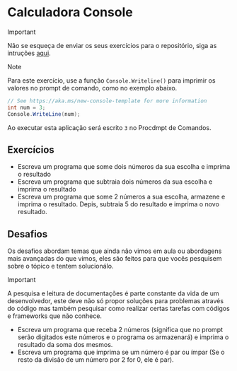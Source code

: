 # Calculadora Console

> [!IMPORTANT] 
> Não se esqueça de enviar os seus exercícios para o repositório, siga as intruções [aqui](../../README.md#como-enviar-os-seus-exercícos-e-projetos-para-o-repositorio). 

> [!NOTE] 
> Para este exercício, use a função `Console.Writeline()` para imprimir os valores no prompt de comando, como no exemplo abaixo.

``` csharp
// See https://aka.ms/new-console-template for more information
int num = 3;
Console.WriteLine(num);

```

Ao executar esta aplicação será escrito `3` no Procdmpt de Comandos.

## Exercícios

- Escreva um programa que some dois números da sua escolha e imprima o resultado
- Escreva um programa que subtraia dois números da sua escolha e imprima o resultado
- Escreva um programa que some 2 números a sua escolha, armazene e imprima o resultado. Depis, subtraia 5 do resultado e imprima o novo resultado.

## Desafios

Os desafios abordam temas que ainda não vimos em aula ou abordagens mais avançadas do que vimos, eles são feitos para que vocês pesquisem sobre o tópico e tentem solucionálo.
 
> [!IMPORTANT]
> A pesquisa e leitura de documentações é parte constante da vida de um desenvolvedor, este deve não só propor soluções para problemas através do código mas também pesquisar como realizar certas tarefas com códigos e frameworks que não conhece.

- Escreva um programa que receba 2 números (significa que no prompt serão digitados este números e o programa os armazenará) e imprima o resultado da soma dos mesmos.
- Escreva um programa que imprima se um número é par ou ímpar (Se o resto da divisão de um número por 2 for 0, ele é par).